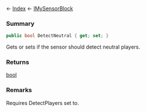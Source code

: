 ← [Index](Api-Index) ← [IMySensorBlock](Sandbox.ModAPI.Ingame.IMySensorBlock)

### Summary

```csharp
public bool DetectNeutral { get; set; }
```

Gets or sets if the sensor should detect neutral players.

### Returns

[bool](System.Boolean)

### Remarks

Requires DetectPlayers set to.

